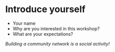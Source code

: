 # Introduce yourself

- Your name
- Why are you interested in this workshop?
- What are your expectations?

_Building a community network is a social activity!_
